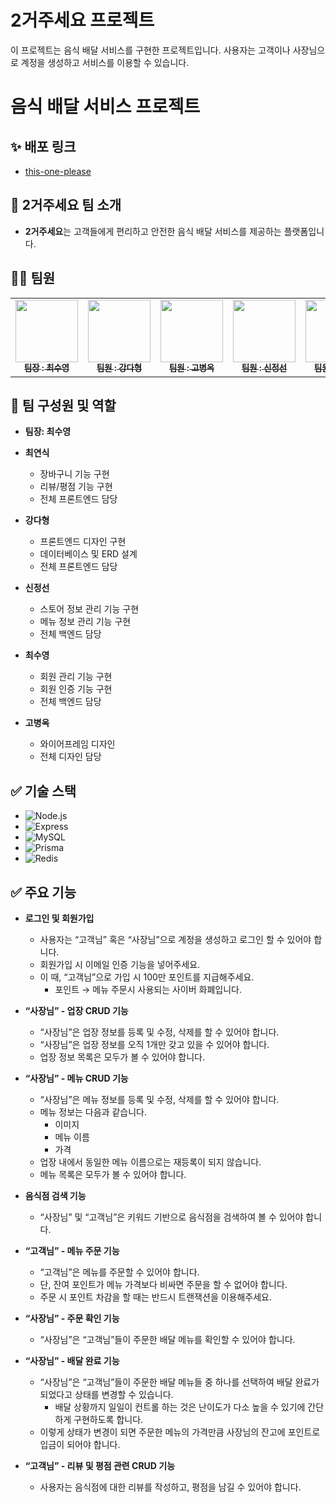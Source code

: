 # 2거주세요 프로젝트

이 프로젝트는 음식 배달 서비스를 구현한 프로젝트입니다. 사용자는 고객이나 사장님으로 계정을 생성하고 서비스를 이용할 수 있습니다.

# 음식 배달 서비스 프로젝트

## ✨ 배포 링크

-   [this-one-please](https://port-0-this-one-please-hkty2alqa1mr7f.sel4.cloudtype.app/) <!-- 배포 링크 추가 -->

## 👋 2거주세요 팀 소개

-   **2거주세요**는 고객들에게 편리하고 안전한 음식 배달 서비스를 제공하는 플랫폼입니다.

## 👨‍💻 팀원

<table>
  <tbody>
    <tr>
      <td align="center"><a href="https://github.com/choisooyoung-dev"><img src="https://avatars.githubusercontent.com/u/108859974?v=4" width="100px;" alt=""/><br /><sub><b> 팀장 : 최수영 </b></sub></a><br /></td>
      <td align="center"><a href=https://github.com/dainK"><img src="https://avatars.githubusercontent.com/u/26786677?v=4" width="100px;" alt=""/><br /><sub><b> 팀원 : 강다형 </b></sub></a><br /></td>
      <td align="center"><a href="https://github.com/nemo4"><img src="https://avatars.githubusercontent.com/u/25000762?v=4" width="100px;" alt=""/><br /><sub><b> 팀원 : 고병옥 </b></sub></a><br /></td>
      <td align="center"><a href="https://github.com/jeongseon0"><img src="https://avatars.githubusercontent.com/u/86090167?v=4" width="100px;" alt=""/><br /><sub><b> 팀원 : 신정선 </b></sub></a><br /></td>
      <td align="center"><a href="https://github.com/choiyensik"><img src="https://avatars.githubusercontent.com/u/146906054?v=4" width="100px;" alt=""/><br /><sub><b> 팀원 : 최연식 </b></sub></a><br /></td>
    </tr>
  </tbody>
</table>

## 👥 팀 구성원 및 역할

-   **팀장: 최수영**

-   **최연식**

    -   장바구니 기능 구현
    -   리뷰/평점 기능 구현
    -   전체 프론트엔드 담당

-   **강다형**

    -   프론트엔드 디자인 구현
    -   데이터베이스 및 ERD 설계
    -   전체 프론트엔드 담당

-   **신정선**

    -   스토어 정보 관리 기능 구현
    -   메뉴 정보 관리 기능 구현
    -   전체 백엔드 담당

-   **최수영**

    -   회원 관리 기능 구현
    -   회원 인증 기능 구현
    -   전체 백엔드 담당

-   **고병옥**
    -   와이어프레임 디자인
    -   전체 디자인 담당

## ✅ 기술 스택

<!-- 프로젝트에 사용된 기술 스택을 나열 -->

-   ![Node.js](https://img.shields.io/badge/node.js-339933?style=for-the-badge&logo=Node.js&logoColor=white)
-   ![Express](https://img.shields.io/badge/express-000000?style=for-the-badge&logo=express&logoColor=white)
-   ![MySQL](https://img.shields.io/badge/mysql-4479A1?style=for-the-badge&logo=mysql&logoColor=white)
-   ![Prisma](https://img.shields.io/badge/Prisma-2D3748?style=for-the-badge&logo=prisma&logoColor=white)
-   ![Redis](https://img.shields.io/badge/Redis-DC382D?style=for-the-badge&logo=redis&logoColor=white)

## ✅ 주요 기능

-   **로그인 및 회원가입**

    -   사용자는 “고객님” 혹은 “사장님”으로 계정을 생성하고 로그인 할 수 있어야 합니다.
    -   회원가입 시 이메일 인증 기능을 넣어주세요.
    -   이 때, “고객님”으로 가입 시 100만 포인트를 지급해주세요.
        -   포인트 → 메뉴 주문시 사용되는 사이버 화폐입니다.

-   **“사장님” - 업장 CRUD 기능**

    -   “사장님”은 업장 정보를 등록 및 수정, 삭제를 할 수 있어야 합니다.
    -   “사장님”은 업장 정보를 오직 1개만 갖고 있을 수 있어야 합니다.
    -   업장 정보 목록은 모두가 볼 수 있어야 합니다.

-   **“사장님” - 메뉴 CRUD 기능**

    -   “사장님”은 메뉴 정보를 등록 및 수정, 삭제를 할 수 있어야 합니다.
    -   메뉴 정보는 다음과 같습니다.
        -   이미지
        -   메뉴 이름
        -   가격
    -   업장 내에서 동일한 메뉴 이름으로는 재등록이 되지 않습니다.
    -   메뉴 목록은 모두가 볼 수 있어야 합니다.

-   **음식점 검색 기능**

    -   “사장님” 및 “고객님”은 키워드 기반으로 음식점을 검색하여 볼 수 있어야 합니다.

-   **“고객님” - 메뉴 주문 기능**

    -   “고객님”은 메뉴를 주문할 수 있어야 합니다.
    -   단, 잔여 포인트가 메뉴 가격보다 비싸면 주문을 할 수 없어야 합니다.
    -   주문 시 포인트 차감을 할 때는 반드시 트랜잭션을 이용해주세요.

-   **“사장님” - 주문 확인 기능**

    -   “사장님”은 “고객님”들이 주문한 배달 메뉴를 확인할 수 있어야 합니다.

-   **“사장님” - 배달 완료 기능**

    -   “사장님”은 “고객님”들이 주문한 배달 메뉴들 중 하나를 선택하여 배달 완료가 되었다고 상태를 변경할 수 있습니다.
        -   배달 상황까지 일일이 컨트롤 하는 것은 난이도가 다소 높을 수 있기에 간단하게 구현하도록 합니다.
    -   이렇게 상태가 변경이 되면 주문한 메뉴의 가격만큼 사장님의 잔고에 포인트로 입금이 되어야 합니다.

-   **“고객님” - 리뷰 및 평점 관련 CRUD 기능**
    -   사용자는 음식점에 대한 리뷰를 작성하고, 평점을 남길 수 있어야 합니다.
